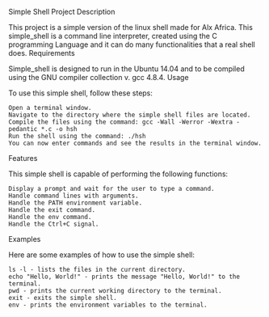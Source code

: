 Simple Shell Project
Description

This project is a simple version of the linux shell made for Alx Africa. This simple_shell is a command line interpreter, created using the C programming Language and it can do many functionalities that a real shell does.
Requirements

Simple_shell is designed to run in the Ubuntu 14.04 and to be compiled using the GNU compiler collection v. gcc 4.8.4.
Usage

To use this simple shell, follow these steps:

    Open a terminal window.
    Navigate to the directory where the simple shell files are located.
    Compile the files using the command: gcc -Wall -Werror -Wextra -pedantic *.c -o hsh
    Run the shell using the command: ./hsh
    You can now enter commands and see the results in the terminal window.

Features

This simple shell is capable of performing the following functions:

    Display a prompt and wait for the user to type a command.
    Handle command lines with arguments.
    Handle the PATH environment variable.
    Handle the exit command.
    Handle the env command.
    Handle the Ctrl+C signal.

Examples

Here are some examples of how to use the simple shell:

    ls -l - lists the files in the current directory.
    echo "Hello, World!" - prints the message "Hello, World!" to the terminal.
    pwd - prints the current working directory to the terminal.
    exit - exits the simple shell.
    env - prints the environment variables to the terminal.

